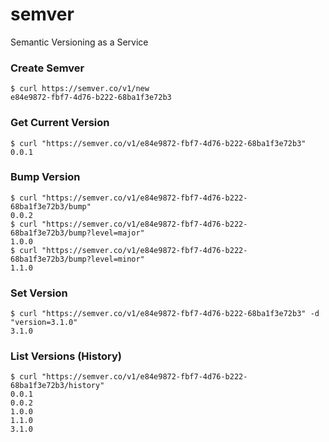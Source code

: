 # semver
Semantic Versioning as a Service

### Create Semver
```
$ curl https://semver.co/v1/new
e84e9872-fbf7-4d76-b222-68ba1f3e72b3
```

### Get Current Version
```
$ curl "https://semver.co/v1/e84e9872-fbf7-4d76-b222-68ba1f3e72b3"
0.0.1
```

### Bump Version
```
$ curl "https://semver.co/v1/e84e9872-fbf7-4d76-b222-68ba1f3e72b3/bump"
0.0.2
$ curl "https://semver.co/v1/e84e9872-fbf7-4d76-b222-68ba1f3e72b3/bump?level=major"
1.0.0
$ curl "https://semver.co/v1/e84e9872-fbf7-4d76-b222-68ba1f3e72b3/bump?level=minor"
1.1.0
```

### Set Version
```
$ curl "https://semver.co/v1/e84e9872-fbf7-4d76-b222-68ba1f3e72b3" -d "version=3.1.0"
3.1.0
```

### List Versions (History)
```
$ curl "https://semver.co/v1/e84e9872-fbf7-4d76-b222-68ba1f3e72b3/history"
0.0.1
0.0.2
1.0.0
1.1.0
3.1.0
```
